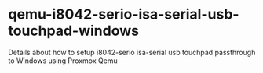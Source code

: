 # qemu-i8042-serio-isa-serial-usb-touchpad-windows
Details about how to setup i8042-serio isa-serial usb touchpad passthrough to Windows using Proxmox Qemu

